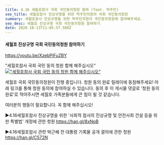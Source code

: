 ```yaml
---
title: 4.16 세월호참사 국회 국민동의청원 참여 (feat. 박주민)
seo_title: 세월호참사 진상규명을 위한 박주민의원의 국회 국민동의청원
summary: 세월호참사 진상규명을 위한 박주민의원의 국민동의청원에 참여해주세요.
seo_desc: 세월호 진상규명 국회 국민동의청원 참여하기
date: 2020-10-13T11:05:57.500Z
---
```


#### 세월호 진상규명 국회 국민동의청원 참여하기

https://youtu.be/XzebPiFuZBY

"세월호참사 국회 국민 동의 청원 함께 해주십시오"
[!["세월호참사 국회 국민 동의 청원 함께 해주십시오"](https://img.youtube.com/vi/XzebPiFuZBY/sddefault.jpg)](https://youtu.be/XzebPiFuZBY)

세월호 국회 국민동의청원이 진행 중입니다.
청원 동의 완료 릴레이에 동참해주세요!
아래 링크를 통해 청원 동의에 참여하실 수 있습니다.
동의 후 이 게시물 댓글로 ‘청원 동의 완료’로 적어주시면
세월호 가족분들에게 큰 힘이 될 것 같습니다.

여러분의 행동이 필요합니다.
꼭 함께 해주십시오!

▶️4.16세월호참사 진상규명을 위한 '사회적 참사의 진상규명 및 안전사회 건설 등을 위한 특별법' 개정에 관한 청원
https://han.gl/8xNpB

▶️4.16세월호참사 관련 박근혜 전 대통령 기록물 공개 결의에 관한 청원
https://han.gl/C572N
